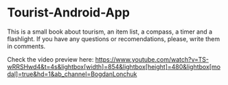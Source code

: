 # Tourist-Android-App
This is a small book about tourism, an item list, a compass, a timer and a flashlight. If you have any questions or recomendations, please, write them in comments.

Check the video preview here: https://www.youtube.com/watch?v=TS-wRRSHwd4&t=4s&lightbox[width]=854&lightbox[height]=480&lightbox[modal]=true&hd=1&ab_channel=BogdanLonchuk
